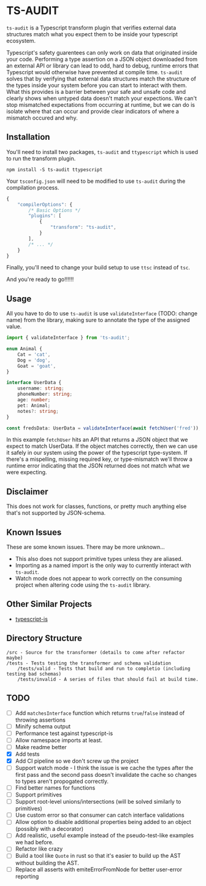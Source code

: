 # TS-AUDIT

`ts-audit` is a Typescript transform plugin that verifies external data
structures match what you expect them to be inside your typescript ecosystem.

Typescript's safety guarentees can only work on data that originated inside your
code. Performing a type assertion on a JSON object downloaded from an external
API or library can lead to odd, hard to debug, runtime errors that Typescript
would otherwise have prevented at compile time. `ts-audit` solves that by
verifying that external data structures match the structure of the types inside
your system before you can start to interact with them. What this provides is a
barrier between your safe and unsafe code and clearly shows when untyped data
doesn't match your expections. We can't stop mismatched expectations from
occurring at runtime, but we can do is isolate where that can occur and provide
clear indicators of where a mismatch occured and why.

## Installation

You'll need to install two packages, `ts-audit` and `ttypescript` which is used
to run the transform plugin.

    npm install -S ts-audit ttypescript

Your `tsconfig.json` will need to be modified to use `ts-audit` during the
compilation process.

```javascript
{
    "compilerOptions": {
        /* Basic Options */
        "plugins": [
            {
                "transform": "ts-audit",
            }
        ],
        /* ... */
    }
}
```

Finally, you'll need to change your build setup to use `ttsc` instead of `tsc`.

And you're ready to go!!!!!!

## Usage

All you have to do to use `ts-audit` is use `validateInterface` (TODO: change
name) from the library, making sure to annotate the type of the assigned value.

```typescript
import { validateInterface } from 'ts-audit';

enum Animal {
    Cat = 'cat',
    Dog = 'dog',
    Goat = 'goat',
}

interface UserData {
    username: string;
    phoneNumber: string;
    age: number;
    pet: Animal;
    notes?: string;
}

const fredsData: UserData = validateInterface(await fetchUser('fred'));
```

In this example `fetchUser` hits an API that returns a JSON object that we
expect to match UserData. If the object matches correctly, then we can use it
safely in our system using the power of the typescript type-system. If there's
a mispelling, missing required key, or type-mismatch we'll throw a runtime error
indicating that the JSON returned does not match what we were expecting.

## Disclaimer

This does not work for classes, functions, or pretty much anything else that's
not supported by JSON-schema.

## Known Issues

These are some known issues. There may be more unknown...

-   This also does not support primitive types unless they are aliased.
-   Importing as a named import is the only way to currently interact with
    `ts-audit`.
-   Watch mode does not appear to work correctly on the consuming project when
    altering code using the `ts-audit` library.

## Other Similar Projects

-   [typescript-is](https://github.com/woutervh-/typescript-is)

## Directory Structure

```
/src - Source for the transformer (details to come after refactor maybe)
/tests - Tests testing the transformer and schema validation
    /tests/valid - Tests that build and run to completio (including testing bad schemas)
    /tests/invalid - A series of files that should fail at build time.
```

## TODO

-   [ ] Add `matchesInterface` function which returns `true`/`false` instead of
        throwing assertions
-   [ ] Minify schema output
-   [ ] Performance test against typescript-is
-   [ ] Allow namespace imports at least.
-   [ ] Make readme better
-   [x] Add tests
-   [x] Add CI pipeline so we don't screw up the project
-   [ ] Support watch mode - I think the issue is we cache the types after the
        first pass and the second pass doesn't invalidate the cache so changes to
        types aren't propogated correctly.
-   [ ] Find better names for functions
-   [ ] Support primitives
-   [ ] Support root-level unions/intersections (will be solved similarly to primitives)
-   [ ] Use custom error so that consumer can catch interface validations
-   [ ] Allow option to disable additional properties being added to an object
        (possibly with a decorator)
-   [ ] Add realistic, useful example instead of the pseudo-test-like examples
        we had before.
-   [ ] Refactor like crazy
-   [ ] Build a tool like `Quote` in rust so that it's easier to build up the
        AST without building the AST.
-   [ ] Replace all asserts with emiteErrorFromNode for better user-error reporting
